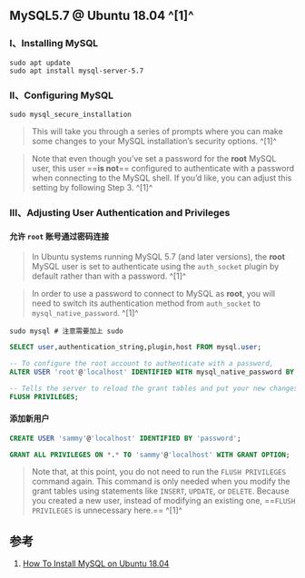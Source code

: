 ﻿## MySQL5.7 @ Ubuntu 18.04 ^[1]^

### I、Installing MySQL

```shell
sudo apt update
sudo apt install mysql-server-5.7
```



### II、Configuring MySQL

```shell
sudo mysql_secure_installation
```

> This will take you through a series of prompts where you can make some changes to your MySQL installation’s security options. ^[1]^

> Note that even though you’ve set a password for the **root** MySQL user, this user ==**is not**== configured to authenticate with a password when connecting to the MySQL shell. If you’d like, you can adjust this setting by following Step 3. ^[1]^



### III、Adjusting User Authentication and Privileges

#### **允许 `root` 账号通过密码连接**

> In Ubuntu systems running MySQL 5.7 (and later versions), the **root** MySQL user is set to authenticate using the `auth_socket` plugin by default rather than with a password. ^[1]^

> In order to use a password to connect to MySQL as **root**, you will need to switch its authentication method from `auth_socket` to `mysql_native_password`. ^[1]^

```shell
sudo mysql # 注意需要加上 sudo
```

```sql
SELECT user,authentication_string,plugin,host FROM mysql.user;

-- To configure the root account to authenticate with a password, 
ALTER USER 'root'@'localhost' IDENTIFIED WITH mysql_native_password BY 'password';

-- Tells the server to reload the grant tables and put your new changes into effect
FLUSH PRIVILEGES;
```



#### **添加新用户**

```sql
CREATE USER 'sammy'@'localhost' IDENTIFIED BY 'password';

GRANT ALL PRIVILEGES ON *.* TO 'sammy'@'localhost' WITH GRANT OPTION;
```

> Note that, at this point, you do not need to run the `FLUSH PRIVILEGES` command again. This command is only needed when you modify the grant tables using statements like `INSERT`, `UPDATE`, or `DELETE`. Because you created a new user, instead of modifying an existing one, ==`FLUSH PRIVILEGES` is unnecessary here.== ^[1]^





## 参考

1. [How To Install MySQL on Ubuntu 18.04](https://www.digitalocean.com/community/tutorials/how-to-install-mysql-on-ubuntu-18-04)